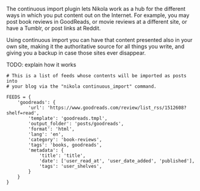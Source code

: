The continuous import plugin lets Nikola work as a hub for the different
ways in which you put content out on the Internet. For example, you may
post book reviews in GoodReads, or movie reviews at a different site,
or have a Tumblr, or post links at Reddit.

Using continuous import you can have that content presented also in your own
site, making it the authoritative source for all things you write, and giving
you a backup in case those sites ever disappear.

TODO: explain how it works

```
# This is a list of feeds whose contents will be imported as posts into
# your blog via the "nikola continuous_import" command.

FEEDS = {
    'goodreads': {
        'url': 'https://www.goodreads.com/review/list_rss/1512608?shelf=read',
        'template': 'goodreads.tmpl',
        'output_folder': 'posts/goodreads',
        'format': 'html',
        'lang': 'en',
        'category': 'book-reviews',
        'tags': 'books, goodreads',
        'metadata': {
            'title': 'title',
            'date': ['user_read_at', 'user_date_added', 'published'],
            'tags': 'user_shelves',
        }
    }
}

```
